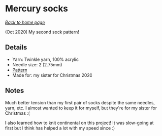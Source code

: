 # Mercury socks

[*Back to home page*](..)

(Oct 2020) My second sock pattern! 

## Details
- Yarn: Twinkle yarn, 100% acrylic
- Needle size: 2 (2.75mm) 
- [Pattern](https://www.ravelry.com/patterns/library/mercury-socks)
- Made for: my sister for Christmas 2020 

## Notes 
Much better tension than my first pair of socks despite the same needles, yarn, etc. I almost wanted to keep it for myself, but they're for my sister for Christmas :( 

I also learned how to knit continental on this project! It was slow-going at first but I think has helped a lot with my speed since :) 

